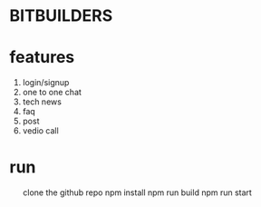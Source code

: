 <h1> BITBUILDERS</h1>
<h1>features</h1>
<p>
  <ol>
    <li> login/signup</li>
<li> one to one chat</li>
    <li> tech news</li>
    <li> faq</li>
    <li> post</li>
    <li> vedio call</li></ol>
</p>
<h1>run</h1>
<p>
  <ol>
    <l1>clone the github repo</l1>
    <l1> npm  install </l1>
    <l1> npm run build</l1>
    <l1> npm run start </l1>
  </ol></p>
